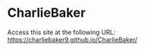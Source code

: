 # CharlieBaker

Access this site at the following URL: https://charliebaker9.github.io/CharlieBaker/
